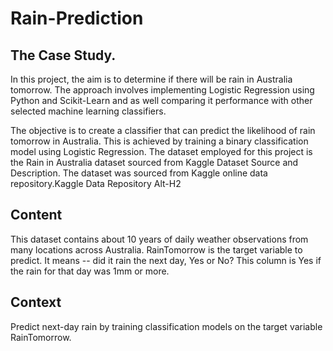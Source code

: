# Rain-Prediction

## The Case Study.
In this project, the aim is to determine if there will be rain in Australia tomorrow. The approach involves implementing Logistic Regression using Python and Scikit-Learn and as well comparing it performance with other selected machine learning classifiers.

The objective is to create a classifier that can predict the likelihood of rain tomorrow in Australia. This is achieved by training a binary classification model using Logistic Regression. The dataset employed for this project is the Rain in Australia dataset sourced from Kaggle
Dataset Source and Description.
The dataset was sourced from Kaggle online data repository.Kaggle Data Repository
Alt-H2
## Content
This dataset contains about 10 years of daily weather observations from many locations across Australia. RainTomorrow is the target variable to predict. It means -- did it rain the next day, Yes or No? This column is Yes if the rain for that day was 1mm or more.

## Context
Predict next-day rain by training classification models on the target variable RainTomorrow.
